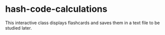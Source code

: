 # hash-code-calculations

This interactive class displays flashcards and saves
them in a text file to be studied later.
